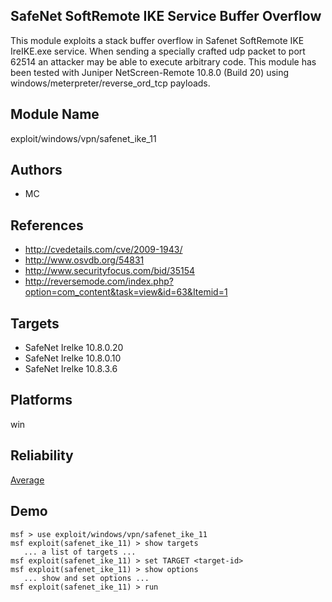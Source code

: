 ## SafeNet SoftRemote IKE Service Buffer Overflow

This module exploits a stack buffer overflow in Safenet 
SoftRemote IKE IreIKE.exe service. When sending a specially 
crafted udp packet to port 62514 an attacker may be able to 
execute arbitrary code. This module has been tested with 
Juniper NetScreen-Remote 10.8.0 (Build 20) using 
windows/meterpreter/reverse_ord_tcp payloads.


## Module Name
exploit/windows/vpn/safenet_ike_11

## Authors
* MC


## References
* http://cvedetails.com/cve/2009-1943/
* http://www.osvdb.org/54831
* http://www.securityfocus.com/bid/35154
* http://reversemode.com/index.php?option=com_content&task=view&id=63&Itemid=1



## Targets
* SafeNet Irelke 10.8.0.20
* SafeNet Irelke 10.8.0.10
* SafeNet Irelke 10.8.3.6


## Platforms
win

## Reliability
[Average](https://github.com/rapid7/metasploit-framework/wiki/Exploit-Ranking)

## Demo

```
msf > use exploit/windows/vpn/safenet_ike_11
msf exploit(safenet_ike_11) > show targets
   ... a list of targets ...
msf exploit(safenet_ike_11) > set TARGET <target-id>
msf exploit(safenet_ike_11) > show options
   ... show and set options ...
msf exploit(safenet_ike_11) > run
```
    
    